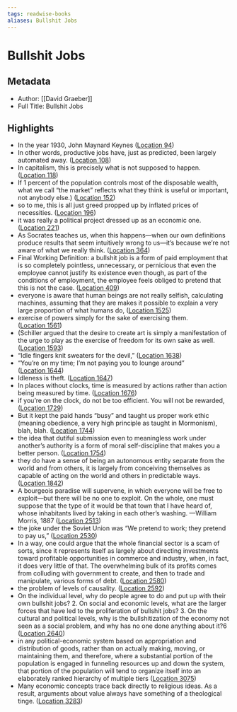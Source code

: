 ```yaml
---
tags: readwise-books
aliases: Bullshit Jobs
---
```

# Bullshit Jobs

## Metadata
- Author: [[David Graeber]]
- Full Title: Bullshit Jobs

## Highlights
- In the year 1930, John Maynard Keynes ([Location 94](https://readwise.io/to_kindle?action=open&asin=B075RWG7YM&location=94))
- In other words, productive jobs have, just as predicted, been largely automated away. ([Location 108](https://readwise.io/to_kindle?action=open&asin=B075RWG7YM&location=108))
- In capitalism, this is precisely what is not supposed to happen. ([Location 118](https://readwise.io/to_kindle?action=open&asin=B075RWG7YM&location=118))
- If 1 percent of the population controls most of the disposable wealth, what we call “the market” reflects what they think is useful or important, not anybody else.) ([Location 152](https://readwise.io/to_kindle?action=open&asin=B075RWG7YM&location=152))
- so to me, this is all just greed propped up by inflated prices of necessities. ([Location 196](https://readwise.io/to_kindle?action=open&asin=B075RWG7YM&location=196))
- it was really a political project dressed up as an economic one. ([Location 221](https://readwise.io/to_kindle?action=open&asin=B075RWG7YM&location=221))
- As Socrates teaches us, when this happens—when our own definitions produce results that seem intuitively wrong to us—it’s because we’re not aware of what we really think. ([Location 364](https://readwise.io/to_kindle?action=open&asin=B075RWG7YM&location=364))
- Final Working Definition: a bullshit job is a form of paid employment that is so completely pointless, unnecessary, or pernicious that even the employee cannot justify its existence even though, as part of the conditions of employment, the employee feels obliged to pretend that this is not the case. ([Location 409](https://readwise.io/to_kindle?action=open&asin=B075RWG7YM&location=409))
- everyone is aware that human beings are not really selfish, calculating machines, assuming that they are makes it possible to explain a very large proportion of what humans do, ([Location 1525](https://readwise.io/to_kindle?action=open&asin=B075RWG7YM&location=1525))
- exercise of powers simply for the sake of exercising them. ([Location 1561](https://readwise.io/to_kindle?action=open&asin=B075RWG7YM&location=1561))
- (Schiller argued that the desire to create art is simply a manifestation of the urge to play as the exercise of freedom for its own sake as well. ([Location 1593](https://readwise.io/to_kindle?action=open&asin=B075RWG7YM&location=1593))
- “Idle fingers knit sweaters for the devil,” ([Location 1638](https://readwise.io/to_kindle?action=open&asin=B075RWG7YM&location=1638))
- “You’re on my time; I’m not paying you to lounge around” ([Location 1644](https://readwise.io/to_kindle?action=open&asin=B075RWG7YM&location=1644))
- Idleness is theft. ([Location 1647](https://readwise.io/to_kindle?action=open&asin=B075RWG7YM&location=1647))
- In places without clocks, time is measured by actions rather than action being measured by time. ([Location 1676](https://readwise.io/to_kindle?action=open&asin=B075RWG7YM&location=1676))
- if you’re on the clock, do not be too efficient. You will not be rewarded, ([Location 1729](https://readwise.io/to_kindle?action=open&asin=B075RWG7YM&location=1729))
- But it kept the paid hands “busy” and taught us proper work ethic (meaning obedience, a very high principle as taught in Mormonism), blah, blah. ([Location 1744](https://readwise.io/to_kindle?action=open&asin=B075RWG7YM&location=1744))
- the idea that dutiful submission even to meaningless work under another’s authority is a form of moral self-discipline that makes you a better person. ([Location 1754](https://readwise.io/to_kindle?action=open&asin=B075RWG7YM&location=1754))
- they do have a sense of being an autonomous entity separate from the world and from others, it is largely from conceiving themselves as capable of acting on the world and others in predictable ways. ([Location 1842](https://readwise.io/to_kindle?action=open&asin=B075RWG7YM&location=1842))
- A bourgeois paradise will supervene, in which everyone will be free to exploit—but there will be no one to exploit. On the whole, one must suppose that the type of it would be that town that I have heard of, whose inhabitants lived by taking in each other’s washing. —William Morris, 1887 ([Location 2513](https://readwise.io/to_kindle?action=open&asin=B075RWG7YM&location=2513))
- the joke under the Soviet Union was “We pretend to work; they pretend to pay us,” ([Location 2530](https://readwise.io/to_kindle?action=open&asin=B075RWG7YM&location=2530))
- In a way, one could argue that the whole financial sector is a scam of sorts, since it represents itself as largely about directing investments toward profitable opportunities in commerce and industry, when, in fact, it does very little of that. The overwhelming bulk of its profits comes from colluding with government to create, and then to trade and manipulate, various forms of debt. ([Location 2580](https://readwise.io/to_kindle?action=open&asin=B075RWG7YM&location=2580))
- the problem of levels of causality. ([Location 2592](https://readwise.io/to_kindle?action=open&asin=B075RWG7YM&location=2592))
- On the individual level, why do people agree to do and put up with their own bullshit jobs? 2. On social and economic levels, what are the larger forces that have led to the proliferation of bullshit jobs? 3. On the cultural and political levels, why is the bullshitization of the economy not seen as a social problem, and why has no one done anything about it?6 ([Location 2640](https://readwise.io/to_kindle?action=open&asin=B075RWG7YM&location=2640))
- in any political-economic system based on appropriation and distribution of goods, rather than on actually making, moving, or maintaining them, and therefore, where a substantial portion of the population is engaged in funneling resources up and down the system, that portion of the population will tend to organize itself into an elaborately ranked hierarchy of multiple tiers ([Location 3075](https://readwise.io/to_kindle?action=open&asin=B075RWG7YM&location=3075))
- Many economic concepts trace back directly to religious ideas. As a result, arguments about value always have something of a theological tinge. ([Location 3283](https://readwise.io/to_kindle?action=open&asin=B075RWG7YM&location=3283))
